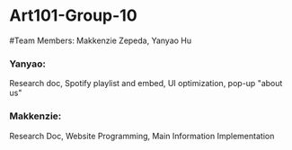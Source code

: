 # Art101-Group-10
#Team Members: Makkenzie Zepeda, Yanyao Hu

### Yanyao:
Research doc, Spotify playlist and embed, UI optimization, pop-up "about us"

### Makkenzie:
Research Doc, Website Programming, Main Information Implementation

